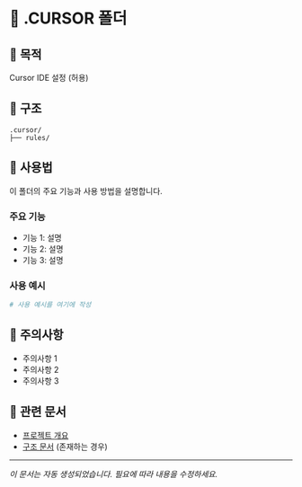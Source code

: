 # 📁 .CURSOR 폴더

## 🎯 **목적**
Cursor IDE 설정 (허용)

## 📂 **구조**
```
.cursor/
├── rules/
```

## 🚀 **사용법**
이 폴더의 주요 기능과 사용 방법을 설명합니다.

### 주요 기능
- 기능 1: 설명
- 기능 2: 설명
- 기능 3: 설명

### 사용 예시
```bash
# 사용 예시를 여기에 작성
```

## 📝 **주의사항**
- 주의사항 1
- 주의사항 2
- 주의사항 3

## 🔗 **관련 문서**
- [프로젝트 개요](../README.md)
- [구조 문서](STRUCTURE.md) (존재하는 경우)

---
*이 문서는 자동 생성되었습니다. 필요에 따라 내용을 수정하세요.*
